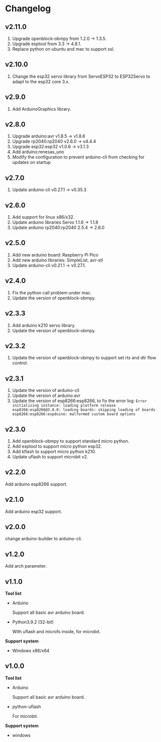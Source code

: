 # Changelog

## v2.11.0

1. Upgrade openblock-obmpy from 1.2.0 -> 1.3.5.
2. Upgrade esptool from 3.3 -> 4.8.1.
3. Replace python on ubuntu and mac to support ssl.

## v2.10.0

1. Change the esp32 servo library from ServoESP32 to ESP32Servo to adapt to the esp32 core 3.x.

## v2.9.0

1. Add ArduinoGraphics library.

## v2.8.0

1. Upgrade arduino:avr v1.8.5 -> v1.8.6
2. Upgrade rp2040:rp2040 v2.6.0 -> v4.4.4
3. Upgrade esp32:esp32 v1.0.6 -> v3.1.3
4. Add arduino:renesas_uno
5. Modify the configuration to prevent arduino-cli from checking for updates on startup

## v2.7.0

1. Update arduino-cli v0.27.1 -> v0.35.3

## v2.6.0

1. Add support for linux x86/x32.
2. Update arduino libraries Servo 1.1.6 -> 1.1.8
3. Update arduino rp2040:rp2040 2.5.4 -> 2.6.0

## v2.5.0

1. Add new arduino board: Raspberry Pi Pico
2. Add new arduino libraries: SimpleList, avr-stl
3. Update arduino-cli v0.21.1 -> v0.27.1.

## v2.4.0

1. Fix the python call problem under mac.
1. Update the version of openblock-obmpy.

## v2.3.3

1. Add arduino k210 servo library.
2. Update the version of openblock-obmpy.

## v2.3.2

1. Update the version of openblock-obmpy to support set rts and dtr flow control.

## v2.3.1

1. Update the version of arduino-cli
2. Update the version of arduino:avr
3. Update the version of esp8266:esp8266, to fix the error log: `Error initializing instance: loading platform release esp8266:esp8266@3.0.0: loading boards: skipping loading of boards esp8266:esp8266:espduino: malformed custom board options`

## v2.3.0

1. Add openblock-obmpy to support standard micro python.
2. Add esptool to support micro python esp32.
3. Add kflash to support micro python k210.
4. Update uflash to support microbit v2.

## v2.2.0

Add arduino esp8266 support.

## v2.1.0

Add arduino esp32 support.

## v2.0.0

change arduino-builder to arduino-cli.

## v1.2.0

Add arch parameter.

## v1.1.0

**Tool list**

- Arduino

	Support all basic avr arduino board.

- Python3.9.2 (32-bit)

	With uflash and microfs inside, for microbit.

**Support system**

- Windows x86/x64

## v1.0.0

**Tool list**

- Arduino

	Support all basic avr arduino board.

- python-uflash

	For microbit.

**Support system**

- windows
